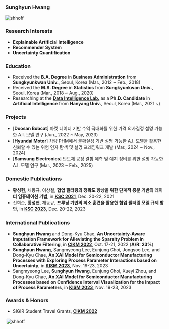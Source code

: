 ### Sunghyun Hwang

<p align="left"> <img src="https://komarev.com/ghpvc/?username=shhoff" alt="shhoff" /> </p>

### Research Interests
- **Explainable Artificial Intelligence**
- **Recommender System**
- **Uncertainty Quantification**

### Education
- Received the **B.A. Degree** in **Business Administration** from **Sungkyunkwan Univ.**, Seoul, Korea (Mar., 2012 ~ Feb., 2018)
- Received the **M.S. Degree** in **Statistics** from **Sungkyunkwan Univ.**, Seoul, Korea (Mar., 2018 ~ Aug., 2020)
- Researching at the [**Data Intelligence Lab.**](https://dilab.hanyang.ac.kr) as a **Ph.D. Candidate** in **Artificial Intelligence** from **Hanyang Univ.**, Seoul, Korea
(Mar., 2021 ~)

### Projects
- [**Doosan Bobcat**] 마켓 데이터 기반 수익 극대화를 위한 가격 의사결정 설명 가능한 A.I. 모델 연구 (Jun., 2022 ~ May, 2023)
- [**Hyundai Motor**] 차량 PHM에서 불확실성 기반 설명 가능한 A.I. 모델을 활용한 신뢰할 수 있는 위험 인자 탐색 및 설명 프레임워크 개발 (Mar., 2024 ~ Nov., 2024)
- [**Samsung Electronics**] 반도체 공정 결함 예측 및 예지 정비를 위한 설명 가능한 A.I. 모델 연구 (Mar., 2023 ~ Feb., 2025)

### Domestic Publications
- **황성현**, 채동규, 이상철, **협업 필터링의 정확도 향상을 위한 단계적 증분 기반의 데이터 임퓨테이션 기법**, in [**KSC 2021**](https://www.kiise.or.kr/conference/KSC/2021), Dec. 20-22, 2021
- 신희준, **황성현**, 채동규, **프루닝 기반의 희소 훈련을 활용한 협업 필터링 모델 규제 방안**, in [**KSC 2023**](https://www.kiise.or.kr/conference/KSC/2023), Dec. 20-22, 2023

### International Publications
- **Sunghyun Hwang** and Dong-Kyu Chae, **An Uncertainty-Aware Imputation Framework for Alleviating the Sparsity Problem in Collaborative Filtering**, in [**CIKM 2022**](https://dl.acm.org/doi/proceedings/10.1145/3511808), Oct. 17-21, 2022 (**A/R: 23%**)
- **Sunghyun Hwang**, Sangmyeong Lee, Eunjung Choi, Jongsoo Lee, and Dong-Kyu Chae, **An XAI Model for Semiconductor Manufacturing Processes with Exploring Process Parameter Interactions based on Uncertainty**, in [**KISM 2023**](http://kism2023.kr), Nov. 19-23, 2023
- Sangmyeong Lee, **Sunghyun Hwang**, Eunjung Choi, Xueyi Zhou, and Dong-Kyu Chae, **An XAI Model for Semiconductor Manufacturing Processes based on Confidence Interval Visualization for the Impact of Process Parameters**, in [**KISM 2023**](http://kism2023.kr), Nov. 19-23, 2023

### Awards & Honors
- SIGIR Student Travel Grants, [**CIKM 2022**](https://dl.acm.org/doi/proceedings/10.1145/3511808)

<p>&nbsp;<img align="center" src="https://github-readme-stats.vercel.app/api?username=shhoff&show_icons=true" alt="shhoff" /></p>

